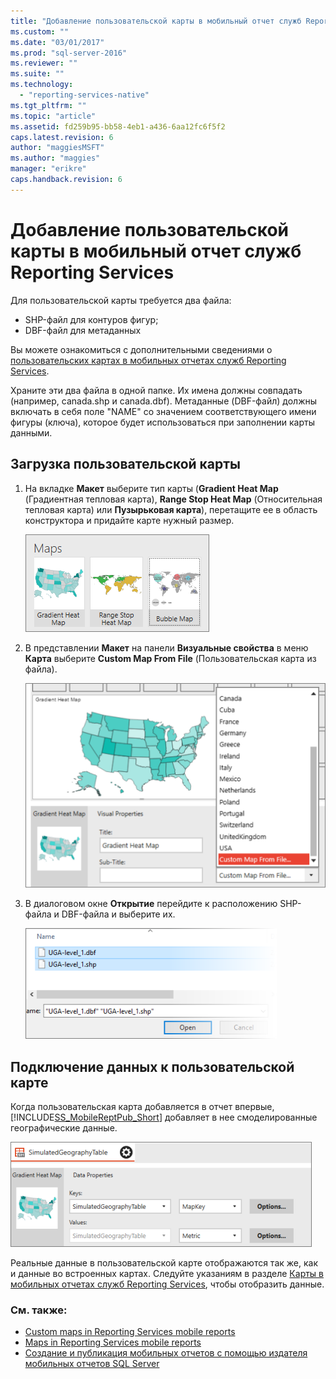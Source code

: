 ```yaml
---
title: "Добавление пользовательской карты в мобильный отчет служб Reporting Services | Microsoft Docs"
ms.custom: ""
ms.date: "03/01/2017"
ms.prod: "sql-server-2016"
ms.reviewer: ""
ms.suite: ""
ms.technology: 
  - "reporting-services-native"
ms.tgt_pltfrm: ""
ms.topic: "article"
ms.assetid: fd259b95-bb58-4eb1-a436-6aa12fc6f5f2
caps.latest.revision: 6
author: "maggiesMSFT"
ms.author: "maggies"
manager: "erikre"
caps.handback.revision: 6
---
```

# Добавление пользовательской карты в мобильный отчет служб Reporting Services
Для пользовательской карты требуется два файла:  
* SHP-файл для контуров фигур;  
* DBF-файл для метаданных  
  
Вы можете ознакомиться с дополнительными сведениями о [пользовательских картах в мобильных отчетах служб Reporting Services](../../reporting-services/mobile-reports/custom-maps-in-reporting-services-mobile-reports.md).  
  
Храните эти два файла в одной папке. Их имена должны совпадать (например, canada.shp и canada.dbf). Метаданные (DBF-файл) должны включать в себя поле "NAME" со значением соответствующего имени фигуры (ключа), которое будет использоваться при заполнении карты данными.   
  
## Загрузка пользовательской карты  
  
1. На вкладке **Макет** выберите тип карты (**Gradient Heat Map** (Градиентная тепловая карта), **Range Stop Heat Map** (Относительная тепловая карта) или **Пузырьковая карта**), перетащите ее в область конструктора и придайте карте нужный размер.  
  
   ![Коллекция карт SSMRP](../../reporting-services/mobile-reports/media/ssmrp-mapsgallery.png)  
  
2. В представлении **Макет** на панели **Визуальные свойства** в меню **Карта** выберите **Custom Map From File** (Пользовательская карта из файла).   
  
   ![SSMRP_SelectCustomMap](../../reporting-services/mobile-reports/media/ssmrp-selectcustommap.png)  
  
3. В диалоговом окне **Открытие** перейдите к расположению SHP-файла и DBF-файла и выберите их.   
  
   ![SSMRP_SelectDBFandSHP](../../reporting-services/mobile-reports/media/ssmrp-selectdbfandshp.png)  
  
## Подключение данных к пользовательской карте  
Когда пользовательская карта добавляется в отчет впервые, [!INCLUDE[SS_MobileReptPub_Short](../../includes/ss-mobilereptpub-short.md)] добавляет в нее смоделированные географические данные.  
  
![Данные карт SSMRP](../../reporting-services/mobile-reports/media/ssmrp-mapsdata.png)  
  
Реальные данные в пользовательской карте отображаются так же, как и данные во встроенных картах. Следуйте указаниям в разделе [Карты в мобильных отчетах служб Reporting Services](../../reporting-services/mobile-reports/maps-in-reporting-services-mobile-reports.md), чтобы отобразить данные.  
  
### См. также:  
- [Custom maps in Reporting Services mobile reports](../../reporting-services/mobile-reports/custom-maps-in-reporting-services-mobile-reports.md)  
- [Maps in Reporting Services mobile reports](../../reporting-services/mobile-reports/maps-in-reporting-services-mobile-reports.md)  
- [Создание и публикация мобильных отчетов с помощью издателя мобильных отчетов SQL Server](../../reporting-services/mobile-reports/create-mobile-reports-with-sql-server-mobile-report-publisher.md)   
  
  
  
  
